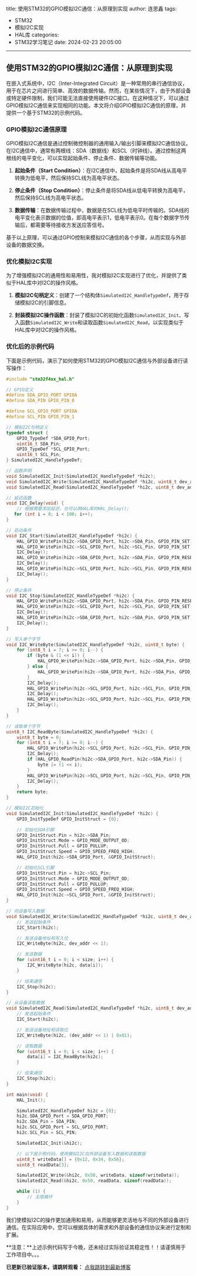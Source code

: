 title: 使用STM32的GPIO模拟I2C通信：从原理到实现
author: 连思鑫
tags:
  - STM32
  - 模拟I2C实现
  - HAL库
categories:
  - STM32学习笔记
date: 2024-02-23 20:05:00
---
## 使用STM32的GPIO模拟I2C通信：从原理到实现

在嵌入式系统中，I2C（Inter-Integrated Circuit）是一种常用的串行通信协议，用于在芯片之间进行简单、高效的数据传输。然而，在某些情况下，由于外部设备或特定硬件限制，我们可能无法直接使用硬件I2C接口。在这种情况下，可以通过GPIO模拟I2C通信来实现相同的功能。本文将介绍GPIO模拟I2C通信的原理，并提供一个基于STM32的示例代码。

### GPIO模拟I2C通信原理

GPIO模拟I2C通信是通过控制微控制器的通用输入/输出引脚来模拟I2C通信协议。在I2C通信中，通常有两根线：SDA（数据线）和SCL（时钟线）。通过控制这两根线的电平变化，可以实现起始条件、停止条件、数据传输等功能。

1. **起始条件（Start Condition）**：在I2C通信中，起始条件是将SDA线从高电平转换为低电平，然后保持SCL线为高电平状态。

2. **停止条件（Stop Condition）**：停止条件是将SDA线从低电平转换为高电平，然后保持SCL线为高电平状态。

3. **数据传输**：在数据传输过程中，数据是在SCL线为低电平时传输的。SDA线的电平变化表示数据的位值，即高电平表示1，低电平表示0。在每个数据字节传输后，都需要等待接收方发送应答信号。

基于以上原理，可以通过GPIO控制来模拟I2C通信的各个步骤，从而实现与外部设备的数据交换。

### 优化模拟I2C实现

为了增强模拟I2C的通用性和易用性，我对模拟I2C实现进行了优化，并提供了类似于HAL库中对I2C的操作风格。

1. **模拟I2C句柄定义**：创建了一个结构体`SimulatedI2C_HandleTypeDef`，用于存储模拟I2C的引脚信息。

2. **封装模拟I2C操作函数**：封装了模拟I2C的初始化函数`SimulatedI2C_Init`、写入函数`SimulatedI2C_Write`和读取函数`SimulatedI2C_Read`，以实现类似于HAL库中对I2C的操作风格。

### 优化后的示例代码

下面是示例代码，演示了如何使用STM32的GPIO模拟I2C通信与外部设备进行读写操作：

```c
#include "stm32f4xx_hal.h"

// GPIO定义
#define SDA_GPIO_PORT GPIOA
#define SDA_PIN GPIO_PIN_0

#define SCL_GPIO_PORT GPIOA
#define SCL_PIN GPIO_PIN_1

// 模拟I2C句柄定义
typedef struct {
    GPIO_TypeDef *SDA_GPIO_Port;
    uint16_t SDA_Pin;
    GPIO_TypeDef *SCL_GPIO_Port;
    uint16_t SCL_Pin;
} SimulatedI2C_HandleTypeDef;

// 函数声明
void SimulatedI2C_Init(SimulatedI2C_HandleTypeDef *hi2c);
void SimulatedI2C_Write(SimulatedI2C_HandleTypeDef *hi2c, uint8_t dev_addr, uint8_t *data, uint16_t size);
void SimulatedI2C_Read(SimulatedI2C_HandleTypeDef *hi2c, uint8_t dev_addr, uint8_t *data, uint16_t size);

// 延迟函数
void I2C_Delay(void) {
    // 根据需要添加延迟，也可以用HAL库的HAL_Delay();
   for (int i = 0; i < 100; i++);
}

// 启动条件
void I2C_Start(SimulatedI2C_HandleTypeDef *hi2c) {
    HAL_GPIO_WritePin(hi2c->SDA_GPIO_Port, hi2c->SDA_Pin, GPIO_PIN_SET);
    HAL_GPIO_WritePin(hi2c->SCL_GPIO_Port, hi2c->SCL_Pin, GPIO_PIN_SET);
    I2C_Delay();
    HAL_GPIO_WritePin(hi2c->SDA_GPIO_Port, hi2c->SDA_Pin, GPIO_PIN_RESET);
    I2C_Delay();
    HAL_GPIO_WritePin(hi2c->SCL_GPIO_Port, hi2c->SCL_Pin, GPIO_PIN_RESET);
    I2C_Delay();
}

// 停止条件
void I2C_Stop(SimulatedI2C_HandleTypeDef *hi2c) {
    HAL_GPIO_WritePin(hi2c->SDA_GPIO_Port, hi2c->SDA_Pin, GPIO_PIN_RESET);
    HAL_GPIO_WritePin(hi2c->SCL_GPIO_Port, hi2c->SCL_Pin, GPIO_PIN_SET);
    I2C_Delay();
    HAL_GPIO_WritePin(hi2c->SDA_GPIO_Port, hi2c->SDA_Pin, GPIO_PIN_SET);
    I2C_Delay();
}

// 写入单个字节
void I2C_WriteByte(SimulatedI2C_HandleTypeDef *hi2c, uint8_t byte) {
    for (int8_t i = 7; i >= 0; i--) {
        if (byte & (1 << i)) {
            HAL_GPIO_WritePin(hi2c->SDA_GPIO_Port, hi2c->SDA_Pin, GPIO_PIN_SET);
        } else {
            HAL_GPIO_WritePin(hi2c->SDA_GPIO_Port, hi2c->SDA_Pin, GPIO_PIN_RESET);
        }
        I2C_Delay();
        HAL_GPIO_WritePin(hi2c->SCL_GPIO_Port, hi2c->SCL_Pin, GPIO_PIN_SET);
        I2C_Delay();
        HAL_GPIO_WritePin(hi2c->SCL_GPIO_Port, hi2c->SCL_Pin, GPIO_PIN_RESET);
        I2C_Delay();
    }
}

// 读取单个字节
uint8_t I2C_ReadByte(SimulatedI2C_HandleTypeDef *hi2c) {
    uint8_t byte = 0;
    for (int8_t i = 7; i >= 0; i--) {
        HAL_GPIO_WritePin(hi2c->SCL_GPIO_Port, hi2c->SCL_Pin, GPIO_PIN_SET);
        I2C_Delay();
        if (HAL_GPIO_ReadPin(hi2c->SDA_GPIO_Port, hi2c->SDA_Pin)) {
            byte |= (1 << i);
        }
        HAL_GPIO_WritePin(hi2c->SCL_GPIO_Port, hi2c->SCL_Pin, GPIO_PIN_RESET);
        I2C_Delay();
    }
    return byte;
}

// 模拟I2C初始化
void SimulatedI2C_Init(SimulatedI2C_HandleTypeDef *hi2c) {
    GPIO_InitTypeDef GPIO_InitStruct = {0};

    // 初始化SDA引脚
    GPIO_InitStruct.Pin = hi2c->SDA_Pin;
    GPIO_InitStruct.Mode = GPIO_MODE_OUTPUT_OD;
    GPIO_InitStruct.Pull = GPIO_PULLUP;
    GPIO_InitStruct.Speed = GPIO_SPEED_FREQ_HIGH;
    HAL_GPIO_Init(hi2c->SDA_GPIO_Port, &GPIO_InitStruct);

    // 初始化SCL引脚
    GPIO_InitStruct.Pin = hi2c->SCL_Pin;
    GPIO_InitStruct.Mode = GPIO_MODE_OUTPUT_OD;
    GPIO_InitStruct.Pull = GPIO_PULLUP;
    GPIO_InitStruct.Speed = GPIO_SPEED_FREQ_HIGH;
    HAL_GPIO_Init(hi2c->SCL_GPIO_Port, &GPIO_InitStruct);
}

// 向设备写入数据
void SimulatedI2C_Write(SimulatedI2C_HandleTypeDef *hi2c, uint8_t dev_addr, uint8_t *data, uint16_t size) {
    // 发送起始条件
    I2C_Start(hi2c);

    // 发送设备地址和写入位
    I2C_WriteByte(hi2c, dev_addr << 1);

    // 发送数据
    for (uint16_t i = 0; i < size; i++) {
        I2C_WriteByte(hi2c, data[i]);
    }

    // 结束通信
    I2C_Stop(hi2c);
}

// 从设备读取数据
void SimulatedI2C_Read(SimulatedI2C_HandleTypeDef *hi2c, uint8_t dev_addr, uint8_t *data, uint16_t size) {
    // 发送起始条件
    I2C_Start(hi2c);

    // 发送设备地址和读取位
    I2C_WriteByte(hi2c, (dev_addr << 1) | 0x01);

    // 读取数据
    for (uint16_t i = 0; i < size; i++) {
        data[i] = I2C_ReadByte(hi2c);
    }

    // 结束通信
    I2C_Stop(hi2c);
}

int main(void) {
    HAL_Init();

    SimulatedI2C_HandleTypeDef hi2c = {0};
    hi2c.SDA_GPIO_Port = SDA_GPIO_PORT;
    hi2c.SDA_Pin = SDA_PIN;
    hi2c.SCL_GPIO_Port = SCL_GPIO_PORT;
    hi2c.SCL_Pin = SCL_PIN;

    SimulatedI2C_Init(&hi2c);

    // 以下是示例代码，使用模拟I2C向外部设备写入数据和读取数据
    uint8_t writeData[] = {0x12, 0x34, 0x56};
    uint8_t readData[3];

    SimulatedI2C_Write(&hi2c, 0x50, writeData, sizeof(writeData));
    SimulatedI2C_Read(&hi2c, 0x50, readData, sizeof(readData));

    while (1) {
        // 无限循环
    }
}

```

我们使模拟I2C的操作更加通用和易用，从而能够更灵活地与不同的外部设备进行通信。在实际应用中，您可以根据具体的需求和外部设备的通信协议来进行定制和扩展。

**注意：**上述示例代码写于今晚，还未经过实际验证其稳定性！！请谨慎用于工作项目中。。。

**已更新已验证版本，请跳转观看：** [点我跳转到最新博客](https://jinbilianshao.github.io/2024/10/23/%E5%B7%B2%E9%AA%8C%E8%AF%81-%E5%9F%BA%E4%BA%8EHAL%E5%BA%93%E5%8F%AF%E8%BF%81%E7%A7%BB%E9%80%9A%E7%94%A8gpio%E6%A8%A1%E6%8B%9FI2C%E5%AE%9E%E7%8E%B0/)